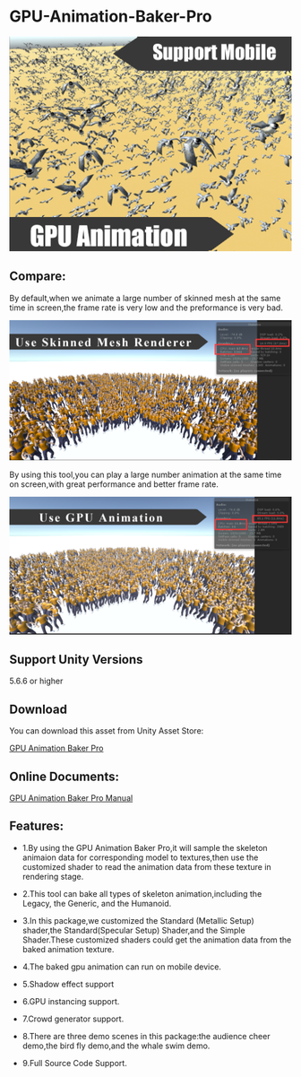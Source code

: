 # GPU-Animation-Baker-Pro

![image](https://github.com/swordmaster003/GPU-Animation-Baker-Pro/blob/master/Screenshots/Cover.png)

## Compare:

By default,when we animate a large number of skinned mesh at the same time in screen,the frame rate is very low and the preformance is very bad.

![image](https://github.com/swordmaster003/GPU-Animation-Baker-Pro/blob/master/Screenshots/Compare1.png)

By using this tool,you can play a large number animation at the same time on screen,with great performance and better frame rate.

![image](https://github.com/swordmaster003/GPU-Animation-Baker-Pro/blob/master/Screenshots/Compare2.png)

## Support Unity Versions

5.6.6 or higher

## Download

You can download this asset from Unity Asset Store:

[GPU Animation Baker Pro](https://assetstore.unity.com/packages/tools/animation/gpu-animation-baker-pro-136591)

## Online Documents:

[GPU Animation Baker Pro Manual](https://www.swordmaster.info/unity-asset-documents__trashed/gpu-animation-baker-pro-manual-document/)

## Features:

- 1.By using the GPU Animation Baker Pro,it will sample the skeleton animaion data for corresponding model to textures,then use the customized shader to read the animation data from these texture in rendering stage.

- 2.This tool can bake all types of skeleton animation,including the Legacy, the Generic, and the Humanoid.

- 3.In this package,we customized the Standard (Metallic Setup) shader,the Standard(Specular Setup) Shader,and the Simple Shader.These customized shaders could get the animation data from the baked animation texture.

- 4.The baked gpu animation can run on mobile device.

- 5.Shadow effect support

- 6.GPU instancing support.

- 7.Crowd generator support.

- 8.There are three demo scenes in this package:the audience cheer demo,the bird fly demo,and the whale swim demo.

- 9.Full Source Code Support.
